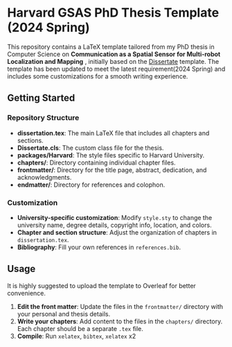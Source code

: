 # Harvard GSAS PhD Thesis Template (2024 Spring)

This repository contains a LaTeX template tailored from my PhD thesis in Computer Science on **Communication as a Spatial Sensor for Multi-robot Localization and Mapping** , initially based on the [Dissertate](https://github.com/suchow/Dissertate) template. The template has been updated to meet the latest requirement(2024 Spring) and includes some customizations for a smooth writing experience.



## Getting Started 

### Repository Structure

- **dissertation.tex**: The main LaTeX file that includes all chapters and sections.
- **Dissertate.cls**: The custom class file for the thesis.
- **packages/Harvard**: The style files specific to Harvard University.
- **chapters/**: Directory containing individual chapter files.
- **frontmatter/**: Directory for the title page, abstract, dedication, and acknowledgments.
- **endmatter/**: Directory for references and colophon.

### Customization

- **University-specific customization**: Modify `style.sty` to change the university name, degree details, copyright info, location, and colors.
- **Chapter and section structure**: Adjust the organization of chapters in `dissertation.tex`.
- **Bibliography**: Fill your own references in `references.bib`.

## Usage
It is highly suggested to upload the template to Overleaf for better convenience. 
1. **Edit the front matter**: Update the files in the `frontmatter/` directory with your personal and thesis details.
2. **Write your chapters**: Add content to the files in the `chapters/` directory. Each chapter should be a separate `.tex` file.
3. **Compile**: Run `xelatex`, `bibtex`, `xelatex` x2


